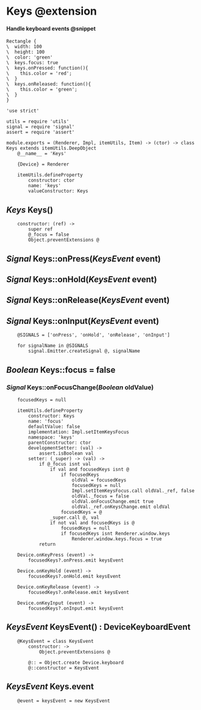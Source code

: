 Keys @extension
===============

#### Handle keyboard events @snippet

```style
Rectangle {
\  width: 100
\  height: 100
\  color: 'green'
\  keys.focus: true
\  keys.onPressed: function(){
\    this.color = 'red';
\  }
\  keys.onReleased: function(){
\    this.color = 'green';
\  }
}
```

	'use strict'

	utils = require 'utils'
	signal = require 'signal'
	assert = require 'assert'

	module.exports = (Renderer, Impl, itemUtils, Item) -> (ctor) -> class Keys extends itemUtils.DeepObject
		@__name__ = 'Keys'

		{Device} = Renderer

		itemUtils.defineProperty
			constructor: ctor
			name: 'keys'
			valueConstructor: Keys

*Keys* Keys()
-------------

		constructor: (ref) ->
			super ref
			@_focus = false
			Object.preventExtensions @

*Signal* Keys::onPress(*KeysEvent* event)
-----------------------------------------

*Signal* Keys::onHold(*KeysEvent* event)
----------------------------------------

*Signal* Keys::onRelease(*KeysEvent* event)
-------------------------------------------

*Signal* Keys::onInput(*KeysEvent* event)
-----------------------------------------

		@SIGNALS = ['onPress', 'onHold', 'onRelease', 'onInput']

		for signalName in @SIGNALS
			signal.Emitter.createSignal @, signalName

*Boolean* Keys::focus = false
-----------------------------

### *Signal* Keys::onFocusChange(*Boolean* oldValue)

		focusedKeys = null

		itemUtils.defineProperty
			constructor: Keys
			name: 'focus'
			defaultValue: false
			implementation: Impl.setItemKeysFocus
			namespace: 'keys'
			parentConstructor: ctor
			developmentSetter: (val) ->
				assert.isBoolean val
			setter: (_super) -> (val) ->
				if @_focus isnt val
					if val and focusedKeys isnt @
						if focusedKeys
							oldVal = focusedKeys
							focusedKeys = null
							Impl.setItemKeysFocus.call oldVal._ref, false
							oldVal._focus = false
							oldVal.onFocusChange.emit true
							oldVal._ref.onKeysChange.emit oldVal
						focusedKeys = @
					_super.call @, val
					if not val and focusedKeys is @
						focusedKeys = null
						if focusedKeys isnt Renderer.window.keys
							Renderer.window.keys.focus = true
				return

		Device.onKeyPress (event) ->
			focusedKeys?.onPress.emit keysEvent

		Device.onKeyHold (event) ->
			focusedKeys?.onHold.emit keysEvent

		Device.onKeyRelease (event) ->
			focusedKeys?.onRelease.emit keysEvent

		Device.onKeyInput (event) ->
			focusedKeys?.onInput.emit keysEvent

*KeysEvent* KeysEvent() : DeviceKeyboardEvent
---------------------------------------------

		@KeysEvent = class KeysEvent
			constructor: ->
				Object.preventExtensions @

			@:: = Object.create Device.keyboard
			@::constructor = KeysEvent

*KeysEvent* Keys.event
----------------------

		@event = keysEvent = new KeysEvent
